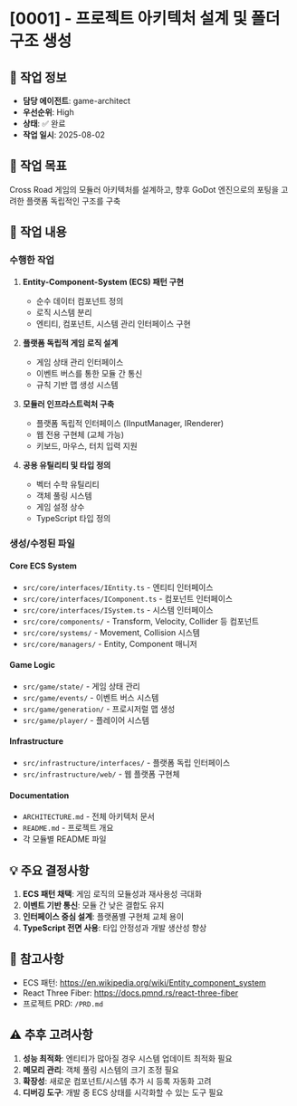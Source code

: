 # [0001] - 프로젝트 아키텍처 설계 및 폴더 구조 생성

## 📅 작업 정보
- **담당 에이전트**: game-architect
- **우선순위**: High
- **상태**: ✅ 완료
- **작업 일시**: 2025-08-02

## 🎯 작업 목표
Cross Road 게임의 모듈러 아키텍처를 설계하고, 향후 GoDot 엔진으로의 포팅을 고려한 플랫폼 독립적인 구조를 구축

## 📝 작업 내용
### 수행한 작업
1. **Entity-Component-System (ECS) 패턴 구현**
   - 순수 데이터 컴포넌트 정의
   - 로직 시스템 분리
   - 엔티티, 컴포넌트, 시스템 관리 인터페이스 구현

2. **플랫폼 독립적 게임 로직 설계**
   - 게임 상태 관리 인터페이스
   - 이벤트 버스를 통한 모듈 간 통신
   - 규칙 기반 맵 생성 시스템

3. **모듈러 인프라스트럭처 구축**
   - 플랫폼 독립적 인터페이스 (IInputManager, IRenderer)
   - 웹 전용 구현체 (교체 가능)
   - 키보드, 마우스, 터치 입력 지원

4. **공용 유틸리티 및 타입 정의**
   - 벡터 수학 유틸리티
   - 객체 풀링 시스템
   - 게임 설정 상수
   - TypeScript 타입 정의

### 생성/수정된 파일
#### Core ECS System
- `src/core/interfaces/IEntity.ts` - 엔티티 인터페이스
- `src/core/interfaces/IComponent.ts` - 컴포넌트 인터페이스
- `src/core/interfaces/ISystem.ts` - 시스템 인터페이스
- `src/core/components/` - Transform, Velocity, Collider 등 컴포넌트
- `src/core/systems/` - Movement, Collision 시스템
- `src/core/managers/` - Entity, Component 매니저

#### Game Logic
- `src/game/state/` - 게임 상태 관리
- `src/game/events/` - 이벤트 버스 시스템
- `src/game/generation/` - 프로시저럴 맵 생성
- `src/game/player/` - 플레이어 시스템

#### Infrastructure
- `src/infrastructure/interfaces/` - 플랫폼 독립 인터페이스
- `src/infrastructure/web/` - 웹 플랫폼 구현체

#### Documentation
- `ARCHITECTURE.md` - 전체 아키텍처 문서
- `README.md` - 프로젝트 개요
- 각 모듈별 README 파일

## 💡 주요 결정사항
1. **ECS 패턴 채택**: 게임 로직의 모듈성과 재사용성 극대화
2. **이벤트 기반 통신**: 모듈 간 낮은 결합도 유지
3. **인터페이스 중심 설계**: 플랫폼별 구현체 교체 용이
4. **TypeScript 전면 사용**: 타입 안정성과 개발 생산성 향상

## 🔗 참고사항
- ECS 패턴: https://en.wikipedia.org/wiki/Entity_component_system
- React Three Fiber: https://docs.pmnd.rs/react-three-fiber
- 프로젝트 PRD: `/PRD.md`

## ⚠️ 추후 고려사항
1. **성능 최적화**: 엔티티가 많아질 경우 시스템 업데이트 최적화 필요
2. **메모리 관리**: 객체 풀링 시스템의 크기 조정 필요
3. **확장성**: 새로운 컴포넌트/시스템 추가 시 등록 자동화 고려
4. **디버깅 도구**: 개발 중 ECS 상태를 시각화할 수 있는 도구 필요